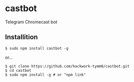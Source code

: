 # castbot
Telegram Chromecast bot

## Installition
```
$ sudo npm install castbot -g
```
or... 
```
$ git clone https://github.com/hackwork-tymm0/castbot.git
$ cd castbot
$ sudo npm install -g # or "npm link"
```